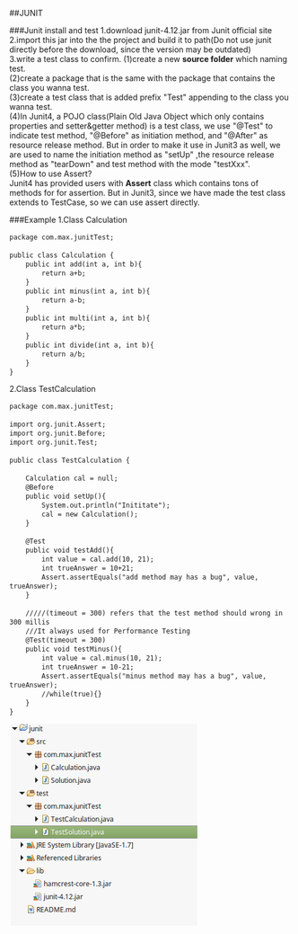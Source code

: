 ##JUNIT
      
###Junit install and test
1.download junit-4.12.jar from Junit official site            
2.import this jar into the the project and build it to path(Do not use junit directly before the download, since the version may be outdated)          
3.write a test class to confirm. 
(1)create a new **source folder** which naming test.                    
(2)create a package that is the same with the package that contains the class you wanna test.      
(3)create a test class that is added prefix "Test" appending to the class you wanna test.       
(4)In Junit4, a POJO class(Plain Old Java Object which only contains properties and setter&getter method) is a test class, we use "@Test" to indicate test method, "@Before" as initiation method, and "@After" as resource release method. But in order to make it use in Junit3 as well, we are used to name the initiation method as "setUp" ,the resource release method as "tearDown" and test method with the mode "testXxx".                   
(5)How to use Assert?                       
Junit4 has provided users with **Assert** class which contains tons of methods for for assertion. But in Junit3, since we have made the test class extends to TestCase, so we can use assert directly.                
                   
###Example
1.Class Calculation            
```
package com.max.junitTest;

public class Calculation {
	public int add(int a, int b){
		return a+b;
	}
	public int minus(int a, int b){
		return a-b;
	}
	public int multi(int a, int b){
		return a*b;
	}
	public int divide(int a, int b){
		return a/b;
	}
}

```   
      
2.Class TestCalculation                
```
package com.max.junitTest;

import org.junit.Assert;
import org.junit.Before;
import org.junit.Test;

public class TestCalculation {
	
	Calculation cal = null;
	@Before
	public void setUp(){
		System.out.println("Inititate");
		cal = new Calculation();
	}
	
	@Test
	public void testAdd(){
		int value = cal.add(10, 21);
		int trueAnswer = 10+21;
		Assert.assertEquals("add method may has a bug", value, trueAnswer);
	}
	
	/////(timeout = 300) refers that the test method should wrong in 300 millis
	///It always used for Performance Testing
	@Test(timeout = 300)
	public void testMinus(){
		int value = cal.minus(10, 21);
		int trueAnswer = 10-21;
		Assert.assertEquals("minus method may has a bug", value, trueAnswer);
		//while(true){}
	}
}

```                    
               
![Junit_Project_Catlog](/src/picture/junit_Catlog.png)    
         
                                   
          



